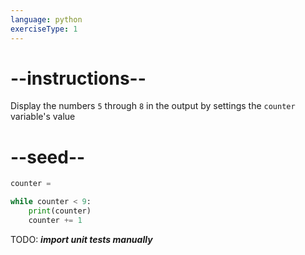 ```yaml
---
language: python
exerciseType: 1
---
```


# --instructions--

Display the numbers `5` through `8` in the output by settings the `counter` variable's value

# --seed--

```python
counter =

while counter < 9:
    print(counter)
    counter += 1
```

TODO: ___import unit tests manually___
